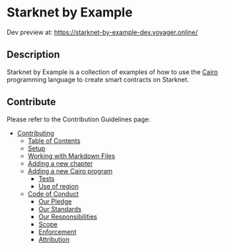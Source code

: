 # Starknet by Example

Dev preview at: https://starknet-by-example-dev.voyager.online/

## Description

Starknet by Example is a collection of examples of how to use the [Cairo](https://github.com/starkware-libs/cairo) programming language to create smart contracts on Starknet.

## Contribute

Please refer to the Contribution Guidelines page:
- [Contributing](CONTRIBUTING.md#contributing)
  - [Table of Contents](CONTRIBUTING.md#table-of-contents)
  - [Setup](CONTRIBUTING.md#setup)
  - [Working with Markdown Files](CONTRIBUTING.md#working-with-markdown-files)
  - [Adding a new chapter](CONTRIBUTING.md#adding-a-new-chapter)
  - [Adding a new Cairo program](CONTRIBUTING.md#adding-a-new-cairo-program)
    - [Tests](CONTRIBUTING.md#tests)
    - [Use of region](CONTRIBUTING.md#use-of-region)
  - [Code of Conduct](CONTRIBUTING.md#code-of-conduct)
    - [Our Pledge](CONTRIBUTING.md#our-pledge)
    - [Our Standards](CONTRIBUTING.md#our-standards)
    - [Our Responsibilities](CONTRIBUTING.md#our-responsibilities)
    - [Scope](CONTRIBUTING.md#scope)
    - [Enforcement](CONTRIBUTING.md#enforcement)
    - [Attribution](CONTRIBUTING.md#attribution)
